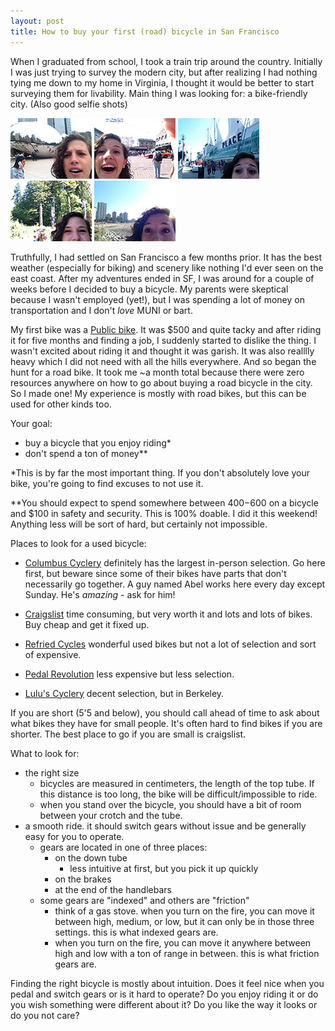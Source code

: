 ```yaml
---
layout: post
title: How to buy your first (road) bicycle in San Francisco
---
```


When I graduated from school, I took a train trip around the country. Initially I was just trying to survey the modern city, but after realizing I had nothing tying me down to my home in Virginia, I thought it would be better to start surveying them for livability. Main thing I was looking for: a bike-friendly city. (Also good selfie shots)

![Chicago?](/assets/IMG_2167.jpg)
![Seattle!](/assets/IMG_2434.jpg)
![Canada.](/assets/IMG_2452.jpg)
![Canada.](/assets/IMG_2461.jpg)
![Poles!](/assets/IMG_2481.jpg)

Truthfully, I had settled on San Francisco a few months prior. It has the best weather (especially for biking) and scenery like nothing I'd ever seen on the east coast. After my adventures ended in SF, I was around for a couple of weeks before I decided to buy a bicycle. My parents were skeptical because I wasn't employed (yet!), but I was spending a lot of money on transportation and I don't *love* MUNI or bart.

My first bike was a [Public bike](http://publicbikes.com/p/PUBLIC-V7-2015-Best-City-Bike-Commuter-Cruiser-Bicycle-Reviews). It was $500 and quite tacky and after riding it for five months and finding a job, I suddenly started to dislike the thing. I wasn't excited about riding it and thought it was garish. It was also realllly heavy which I did not need with all the hills everywhere. And so began the hunt for a road bike. It took me ~a month total because there were zero resources anywhere on how to go about buying a road bicycle in the city. So I made one! My experience is mostly with road bikes, but this can be used for other kinds too.

Your goal:

* buy a bicycle that you enjoy riding*
* don't spend a ton of money** 

*This is by far the most important thing. If you don't absolutely love your bike, you're going to find excuses to not use it.

**You should expect to spend somewhere between $400-$600 on a bicycle and $100 in safety and security. This is 100% doable. I did it this weekend! Anything less will be sort of hard, but certainly not impossible.

Places to look for a used bicycle:

* [Columbus Cyclery](http://www.gobikeit.com/cyclery/buy-a-bike/used-bikes/) definitely has the largest in-person selection. Go here first, but beware since some of their bikes have parts that don't necessarily go together. A guy named Abel works here every day except Sunday. He's *amazing* - ask for him!

* [Craigslist](http://sfbay.craigslist.org/search/bik) time consuming, but very worth it and lots and lots of bikes. Buy cheap and get it fixed up.

* [Refried Cycles](http://www.refriedcycles.com/) wonderful used bikes but not a lot of selection and sort of expensive.

* [Pedal Revolution](http://www.pedalrevolution.org/) less expensive but less selection.

* [Lulu's Cyclery](http://www.yelp.com/biz/lulus-cyclery-berkeley) decent selection, but in Berkeley.

If you are short (5'5 and below), you should call ahead of time to ask about what bikes they have for small people. It's often hard to find bikes if you are shorter. The best place to go if you are small is craigslist.

What to look for:

* the right size
	* bicycles are measured in centimeters, the length of the top tube. If this distance is too long, the bike will be difficult/impossible to ride.
	* when you stand over the bicycle, you should have a bit of room between your crotch and the tube. 
* a smooth ride. it should switch gears without issue and be generally easy for you to operate.
	* gears are located in one of three places:
		* on the down tube
			* less intuitive at first, but you pick it up quickly 
		* on the brakes
		* at the end of the handlebars
	* some gears are "indexed" and others are "friction"
		* think of a gas stove. when you turn on the fire, you can move it between high, medium, or low, but it can only be in those three settings. this is what indexed gears are.
		* when you turn on the fire, you can move it anywhere between high and low with a ton of range in between. this is what friction gears are.


Finding the right bicycle is mostly about intuition. Does it feel nice when you pedal and switch gears or is it hard to operate? Do you enjoy riding it or do you wish something were different about it? Do you like the way it looks or do you not care? 


